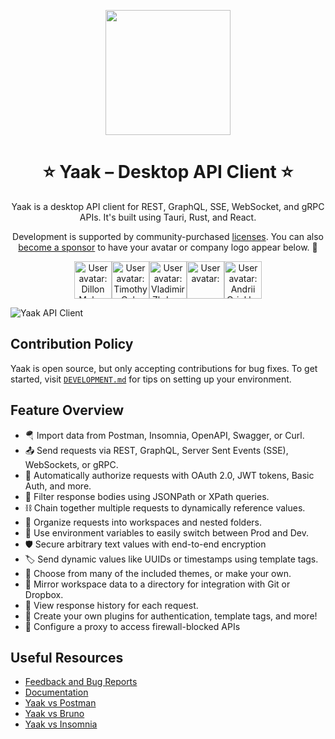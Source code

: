 
<p align="center">
  <a href="https://github.com/JamesIves/github-sponsors-readme-action">
    <img width="200px" src="https://github.com/mountain-loop/yaak/raw/main/src-tauri/icons/icon.png">
  </a>
</p>
<!--<p align="center">
    <a href="https://github.com/mountain-loop/yaak/actions/workflows/release.yml">
        <img alt="GitHub Release" src="https://img.shields.io/github/v/release/mountain-loop/yaak?style=flat&color=fushia"></a>
      <a href="https://github.com/sponsors/gschie" alt="Sponsors on GitHub">
        <img src="https://img.shields.io/github/sponsors/gschier?style=flat&color=red" /></a>
    <a href="https://yaak.app/discord">
        <img alt="Discord" src="https://img.shields.io/discord/1387916086980251832?style=flat&label=Discord&color=blue"></a>
</p>-->

<h1 align="center">
  ⭐ Yaak – Desktop API Client ⭐
</h1>

<p align="center">
  Yaak is a desktop API client for REST, GraphQL, SSE, WebSocket, and gRPC
  APIs. It's built using Tauri, Rust, and React.
</p>
<p align="center">
 Development is supported by community-purchased <a href="https://yaak.app/pricing">licenses</a>. You can also <a href="https://github.com/sponsors/gschier">become a sponsor</a> to have your avatar or company logo appear below. 💖
</p>

<p align="center">
  <!-- sponsors --><a href="https://github.com/dmmulroy"><img src="https:&#x2F;&#x2F;github.com&#x2F;dmmulroy.png" width="60px" alt="User avatar: Dillon Mulroy" /></a><a href="https://github.com/timcole"><img src="https:&#x2F;&#x2F;github.com&#x2F;timcole.png" width="60px" alt="User avatar: Timothy Cole" /></a><a href="https://github.com/VLZH"><img src="https:&#x2F;&#x2F;github.com&#x2F;VLZH.png" width="60px" alt="User avatar: Vladimir Zhdanov" /></a><a href="https://github.com/terasaka2k"><img src="https:&#x2F;&#x2F;github.com&#x2F;terasaka2k.png" width="60px" alt="User avatar: " /></a><a href="https://github.com/andriyor"><img src="https:&#x2F;&#x2F;github.com&#x2F;andriyor.png" width="60px" alt="User avatar: Andrii Oriekhov" /></a><!-- sponsors -->
</p>

![Yaak API Client](https://yaak.app/static/screenshot.png)

## Contribution Policy

Yaak is open source, but only accepting contributions for bug fixes. To get started, 
visit [`DEVELOPMENT.md`](DEVELOPMENT.md) for tips on setting up your environment.

## Feature Overview

- 🪂 Import data from Postman, Insomnia, OpenAPI, Swagger, or Curl.<br/>
- 📤 Send requests via REST, GraphQL, Server Sent Events (SSE), WebSockets, or gRPC.<br/>
- 🔐 Automatically authorize requests with OAuth 2.0, JWT tokens, Basic Auth, and more.<br/>
- 🔎 Filter response bodies using JSONPath or XPath queries.<br/>
- ⛓️ Chain together multiple requests to dynamically reference values.<br/>
- 📂 Organize requests into workspaces and nested folders.<br/>
- 🧮 Use environment variables to easily switch between Prod and Dev.<br/>
- 🛡️ Secure arbitrary text values with end-to-end encryption<br/>
- 🏷️ Send dynamic values like UUIDs or timestamps using template tags.<br/>
- 🎨 Choose from many of the included themes, or make your own.<br/>
- 💽 Mirror workspace data to a directory for integration with Git or Dropbox.<br/>
- 📜 View response history for each request.<br/>
- 🔌 Create your own plugins for authentication, template tags, and more!<br/>
- 🛜 Configure a proxy to access firewall-blocked APIs

## Useful Resources

- [Feedback and Bug Reports](https://feedback.yaak.app)
- [Documentation](https://feedback.yaak.app/help)
- [Yaak vs Postman](https://yaak.app/alternatives/postman)
- [Yaak vs Bruno](https://yaak.app/alternatives/bruno)
- [Yaak vs Insomnia](https://yaak.app/alternatives/insomnia)

